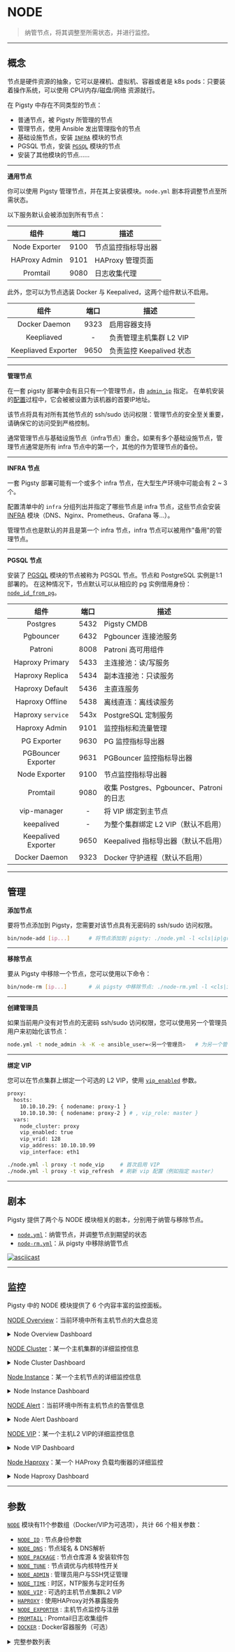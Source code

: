 # NODE

> 纳管节点，将其调整至所需状态，并进行监控。


----------------

## 概念

节点是硬件资源的抽象，它可以是裸机、虚拟机、容器或者是 k8s pods：只要装着操作系统，可以使用 CPU/内存/磁盘/网络 资源就行。

在 Pigsty 中存在不同类型的节点：

- 普通节点，被 Pigsty 所管理的节点
- 管理节点，使用 Ansible 发出管理指令的节点
- 基础设施节点，安装 [`INFRA`](INFRA) 模块的节点
- PGSQL 节点，安装 [`PGSQL`](PGSQL) 模块的节点
- 安装了其他模块的节点…… 


----------------

**通用节点**

你可以使用 Pigsty 管理节点，并在其上安装模块。`node.yml` 剧本将调整节点至所需状态。

以下服务默认会被添加到所有节点：

|      组件       |  端口  | 描述           |
|:-------------:|:----:|--------------|
| Node Exporter | 9100 | 节点监控指标导出器    |
| HAProxy Admin | 9101 | HAProxy 管理页面 |
|   Promtail    | 9080 | 日志收集代理       |

此外，您可以为节点选装 Docker 与 Keepalived，这两个组件默认不启用。

|         组件          |  端口  | 描述                 |
|:-------------------:|:----:|--------------------|
|    Docker Daemon    | 9323 | 启用容器支持             |
|     Keepliaved      |  -   | 负责管理主机集群 L2 VIP    |
| Keepliaved Exporter | 9650 | 负责监控 Keepalived 状态 |



----------------

**管理节点**

在一套 pigsty 部署中会有且只有一个管理节点，由 [`admin_ip`](PARAM#admin_ip) 指定。
在单机安装的[配置](INSTALL#configure)过程中，它会被被设置为该机器的首要IP地址。

该节点将具有对所有其他节点的 ssh/sudo 访问权限：管理节点的安全至关重要，请确保它的访问受到严格控制。

通常管理节点与基础设施节点（infra节点）重合。如果有多个基础设施节点，管理节点通常是所有 infra 节点中的第一个，其他的作为管理节点的备份。


----------------

**INFRA 节点**

一套 Pigsty 部署可能有一个或多个 infra 节点，在大型生产环境中可能会有 2 ~ 3 个。

配置清单中的 `infra` 分组列出并指定了哪些节点是 infra 节点，这些节点会安装 [INFRA](INFRA) 模块（DNS、Nginx、Prometheus、Grafana 等...）。

管理节点也是默认的并且是第一个 infra 节点，infra 节点可以被用作"备用"的管理节点。


----------------

**PGSQL 节点**

安装了 [PGSQL](PGSQL) 模块的节点被称为 PGSQL 节点。节点和 PostgreSQL 实例是1:1部署的。
在这种情况下，节点默认可以从相应的 pg 实例借用身份：[`node_id_from_pg`](PARAM#node_id_from_pg)。

|         组件          |  端口  | 描述                                |
|:-------------------:|:----:|-----------------------------------|
|      Postgres       | 5432 | Pigsty CMDB                       |
|      Pgbouncer      | 6432 | Pgbouncer 连接池服务                   |
|       Patroni       | 8008 | Patroni 高可用组件                     |
|   Haproxy Primary   | 5433 | 主连接池：读/写服务                        |
|   Haproxy Replica   | 5434 | 副本连接池：只读服务                        |
|   Haproxy Default   | 5436 | 主直连服务                             |
|   Haproxy Offline   | 5438 | 离线直连：离线读服务                        |
|  Haproxy `service`  | 543x | PostgreSQL 定制服务                   |
|    Haproxy Admin    | 9101 | 监控指标和流量管理                         |
|     PG Exporter     | 9630 | PG 监控指标导出器                        |
| PGBouncer Exporter  | 9631 | PGBouncer 监控指标导出器                 |
|    Node Exporter    | 9100 | 节点监控指标导出器                         |
|      Promtail       | 9080 | 收集 Postgres、Pgbouncer、Patroni 的日志 |
|     vip-manager     |  -   | 将 VIP 绑定到主节点                      |
|     keepalived      |  -   | 为整个集群绑定 L2 VIP（默认不启用）             |
| Keepalived Exporter | 9650 | Keepalived 指标导出器（默认不启用）           |
|    Docker Daemon    | 9323 | Docker 守护进程（默认不启用）                |



----------------

## 管理


**添加节点**

要将节点添加到 Pigsty，您需要对该节点具有无密码的 ssh/sudo 访问权限。

```bash
bin/node-add [ip...]      # 将节点添加到 pigsty: ./node.yml -l <cls|ip|group>
```

----------------

**移除节点**

要从 Pigsty 中移除一个节点，您可以使用以下命令：

```bash
bin/node-rm [ip...]       # 从 pigsty 中移除节点: ./node-rm.yml -l <cls|ip|group>
```

----------------

**创建管理员**

如果当前用户没有对节点的无密码 ssh/sudo 访问权限，您可以使用另一个管理员用户来初始化该节点：

```bash
node.yml -t node_admin -k -K -e ansible_user=<另一个管理员>   # 为另一个管理员输入 ssh/sudo 密码以完成此任务
```

----------------

**绑定 VIP**

您可以在节点集群上绑定一个可选的 L2 VIP，使用 [`vip_enabled`](https://chat.openai.com/PARAM#vip_enabled) 参数。

```bash
proxy:
  hosts:
    10.10.10.29: { nodename: proxy-1 } 
    10.10.10.30: { nodename: proxy-2 } # , vip_role: master }
  vars:
    node_cluster: proxy
    vip_enabled: true
    vip_vrid: 128
    vip_address: 10.10.10.99
    vip_interface: eth1
```

```bash
./node.yml -l proxy -t node_vip     # 首次启用 VIP 
./node.yml -l proxy -t vip_refresh  # 刷新 vip 配置（例如指定 master）
```



----------------

## 剧本

Pigsty 提供了两个与 NODE 模块相关的剧本，分别用于纳管与移除节点。

* [`node.yml`](https://github.com/vonng/pigsty/blob/master/node.yml)：纳管节点，并调整节点到期望的状态
* [`node-rm.yml`](https://github.com/vonng/pigsty/blob/master/node-rm.yml)：从 pigsty 中移除纳管节点

[![asciicast](https://asciinema.org/a/568807.svg)](https://asciinema.org/a/568807)



----------------

## 监控

Pigsty 中的 NODE 模块提供了 6 个内容丰富的监控面板。


[NODE Overview](https://demo.pigsty.cc/d/node-overview)：当前环境中所有主机节点的大盘总览

<details><summary>Node Overview Dashboard</summary>

[![node-overview](https://github.com/Vonng/pigsty/assets/8587410/e41b6025-bce4-4442-bc28-f3caa49cf64f)](https://demo.pigsty.cc/d/node-overview)

</details>



[NODE Cluster](https://demo.pigsty.cc/d/node-cluster)：某一个主机集群的详细监控信息

<details><summary>Node Cluster Dashboard</summary>

[![node-cluster](https://github.com/Vonng/pigsty/assets/8587410/aa8cd43d-6c8a-47cb-b556-8da5ebb68c66)](https://demo.pigsty.cc/d/node-cluster)

</details>



[Node Instance](https://demo.pigsty.cc/d/node-instance)：某一个主机节点的详细监控信息

<details><summary>Node Instance Dashboard</summary>

[![node-instance](https://github.com/Vonng/pigsty/assets/8587410/90c0ba35-93f0-4dde-92fa-eb188adf9eb2)](https://demo.pigsty.cc/d/node-instance)

</details>



[NODE Alert](https://demo.pigsty.cc/d/node-alert)：当前环境中所有主机节点的告警信息

<details><summary>Node Alert Dashboard</summary>

[![node-alert](https://github.com/Vonng/pigsty/assets/8587410/63605aa8-909f-44b8-b7c7-e6caea1d1ed0)](https://demo.pigsty.cc/d/node-alert)

</details>



[NODE VIP](https://demo.pigsty.cc/d/node-vip)：某一个主机L2 VIP的详细监控信息

<details><summary>Node VIP Dashboard</summary>

[![node-vip](https://github.com/Vonng/pigsty/assets/8587410/9cc0ed01-49f0-4321-814f-98d1e3b0a74f)](https://demo.pigsty.cc/d/node-vip)

</details>



[Node Haproxy](https://demo.pigsty.cc/d/node-haproxy)：某一个 HAProxy 负载均衡器的详细监控

<details><summary>Node Haproxy Dashboard</summary>

[![node-haproxy](https://github.com/Vonng/pigsty/assets/8587410/75267451-06cc-4d8a-ab30-aa347a1cad0e)](https://demo.pigsty.cc/d/node-haproxy)

</details>



----------------

## 参数

[`NODE`](PARAM#NODE) 模块有11个参数组（Docker/VIP为可选项），共计 66 个相关参数：

- [`NODE_ID`](PARAM#node_id)             : 节点身份参数
- [`NODE_DNS`](PARAM#node_dns)           : 节点域名 & DNS解析
- [`NODE_PACKAGE`](PARAM#node_package)   : 节点仓库源 & 安装软件包
- [`NODE_TUNE`](PARAM#node_tune)         : 节点调优与内核特性开关
- [`NODE_ADMIN`](PARAM#node_admin)       : 管理员用户与SSH凭证管理
- [`NODE_TIME`](PARAM#node_time)         : 时区，NTP服务与定时任务
- [`NODE_VIP`](PARAM#node_vip)           : 可选的主机节点集群L2 VIP
- [`HAPROXY`](PARAM#haproxy)             : 使用HAProxy对外暴露服务
- [`NODE_EXPORTER`](PARAM#node_exporter) : 主机节点监控与注册
- [`PROMTAIL`](PARAM#promtail)           : Promtail日志收集组件
- [`DOCKER`](PARAM#docker)               : Docker容器服务（可选）

<details><summary>完整参数列表</summary>

| 参数                                                         | 参数组                                    |    类型     |  级别   | 说明                                                              | 中文说明                                          |
|------------------------------------------------------------|----------------------------------------|:---------:|:-----:|-----------------------------------------------------------------|-----------------------------------------------|
| [`nodename`](PARAM#nodename)                               | [`NODE_ID`](PARAM#node_id)             |  string   |   I   | node instance identity, use hostname if missing, optional       | node 实例标识，如缺失则使用主机名，可选                        |
| [`node_cluster`](PARAM#node_cluster)                       | [`NODE_ID`](PARAM#node_id)             |  string   |   C   | node cluster identity, use 'nodes' if missing, optional         | node 集群标识，如缺失则使用默认值'nodes'，可选                 |
| [`nodename_overwrite`](PARAM#nodename_overwrite)           | [`NODE_ID`](PARAM#node_id)             |   bool    |   C   | overwrite node's hostname with nodename?                        | 用 nodename 覆盖节点的主机名吗？                         |
| [`nodename_exchange`](PARAM#nodename_exchange)             | [`NODE_ID`](PARAM#node_id)             |   bool    |   C   | exchange nodename among play hosts?                             | 在剧本主机之间交换 nodename 吗？                         |
| [`node_id_from_pg`](PARAM#node_id_from_pg)                 | [`NODE_ID`](PARAM#node_id)             |   bool    |   C   | use postgres identity as node identity if applicable?           | 如果可行，是否借用 postgres 身份作为节点身份？                  |
| [`node_default_etc_hosts`](PARAM#node_default_etc_hosts)   | [`NODE_DNS`](PARAM#node_dns)           | string[]  |   G   | static dns records in `/etc/hosts`                              | /etc/hosts 中的静态 DNS 记录                        |
| [`node_etc_hosts`](PARAM#node_etc_hosts)                   | [`NODE_DNS`](PARAM#node_dns)           | string[]  |   C   | extra static dns records in `/etc/hosts`                        | /etc/hosts 中的额外静态 DNS 记录                      |
| [`node_dns_method`](PARAM#node_dns_method)                 | [`NODE_DNS`](PARAM#node_dns)           |   enum    |   C   | how to handle dns servers: add,none,overwrite                   | 如何处理现有DNS服务器：add,none,overwrite               |
| [`node_dns_servers`](PARAM#node_dns_servers)               | [`NODE_DNS`](PARAM#node_dns)           | string[]  |   C   | dynamic nameserver in `/etc/resolv.conf`                        | /etc/resolv.conf 中的动态域名服务器列表                  |
| [`node_dns_options`](PARAM#node_dns_options)               | [`NODE_DNS`](PARAM#node_dns)           | string[]  |   C   | dns resolv options in `/etc/resolv.conf`                        | /etc/resolv.conf 中的DNS解析选项                    |
| [`node_repo_method`](PARAM#node_repo_method)               | [`NODE_PACKAGE`](PARAM#node_package)   |   enum    |  C/A  | how to setup node repo: none,local,public,both                  | 如何设置节点仓库：none,local,public,both               |
| [`node_repo_remove`](PARAM#node_repo_remove)               | [`NODE_PACKAGE`](PARAM#node_package)   |   bool    |  C/A  | remove existing repo on node?                                   | 配置节点软件仓库时，删除节点上现有的仓库吗？                        |
| [`node_repo_local_urls`](PARAM#node_repo_local_urls)       | [`NODE_PACKAGE`](PARAM#node_package)   | string[]  |   C   | local repo url, if node_repo_method = local,both                | 如果 node_repo_method = local,both，使用的本地仓库URL列表 |
| [`node_packages`](PARAM#node_packages)                     | [`NODE_PACKAGE`](PARAM#node_package)   | string[]  |   C   | packages to be installed current nodes                          | 要在当前节点上安装的软件包列表                               |
| [`node_default_packages`](PARAM#node_default_packages)     | [`NODE_PACKAGE`](PARAM#node_package)   | string[]  |   G   | default packages to be installed on all nodes                   | 默认在所有节点上安装的软件包列表                              |
| [`node_disable_firewall`](PARAM#node_disable_firewall)     | [`NODE_TUNE`](PARAM#node_tune)         |   bool    |   C   | disable node firewall? true by default                          | 禁用节点防火墙？默认为 `true`                            |
| [`node_disable_selinux`](PARAM#node_disable_selinux)       | [`NODE_TUNE`](PARAM#node_tune)         |   bool    |   C   | disable node selinux? true by default                           | 禁用节点 selinux？默认为  `true`                      |
| [`node_disable_numa`](PARAM#node_disable_numa)             | [`NODE_TUNE`](PARAM#node_tune)         |   bool    |   C   | disable node numa, reboot required                              | 禁用节点 numa，禁用需要重启                              |
| [`node_disable_swap`](PARAM#node_disable_swap)             | [`NODE_TUNE`](PARAM#node_tune)         |   bool    |   C   | disable node swap, use with caution                             | 禁用节点 Swap，谨慎使用                                |
| [`node_static_network`](PARAM#node_static_network)         | [`NODE_TUNE`](PARAM#node_tune)         |   bool    |   C   | preserve dns resolver settings after reboot                     | 重启后保留 DNS 解析器设置，即静态网络，默认启用                    |
| [`node_disk_prefetch`](PARAM#node_disk_prefetch)           | [`NODE_TUNE`](PARAM#node_tune)         |   bool    |   C   | setup disk prefetch on HDD to increase performance              | 在 HDD 上配置磁盘预取以提高性能                            |
| [`node_kernel_modules`](PARAM#node_kernel_modules)         | [`NODE_TUNE`](PARAM#node_tune)         | string[]  |   C   | kernel modules to be enabled on this node                       | 在此节点上启用的内核模块列表                                |
| [`node_hugepage_count`](PARAM#node_hugepage_count)         | [`NODE_TUNE`](PARAM#node_tune)         |    int    |   C   | number of 2MB hugepage, take precedence over ratio              | 主机节点分配的 2MB 大页数量，优先级比比例更高                     |
| [`node_hugepage_ratio`](PARAM#node_hugepage_ratio)         | [`NODE_TUNE`](PARAM#node_tune)         |   float   |   C   | node mem hugepage ratio, 0 disable it by default                | 主机节点分配的内存大页占总内存比例，0 默认禁用                      |
| [`node_overcommit_ratio`](PARAM#node_overcommit_ratio)     | [`NODE_TUNE`](PARAM#node_tune)         |    int    |   C   | node mem overcommit ratio (50-100), 0 disable it by default     | 节点内存允许的 OverCommit 超额比率 (50-100)，0 默认禁用       |
| [`node_tune`](PARAM#node_tune)                             | [`NODE_TUNE`](PARAM#node_tune)         |   enum    |   C   | node tuned profile: none,oltp,olap,crit,tiny                    | 节点调优配置文件：无，oltp,olap,crit,tiny                |
| [`node_sysctl_params`](PARAM#node_sysctl_params)           | [`NODE_TUNE`](PARAM#node_tune)         |   dict    |   C   | sysctl parameters in k:v format in addition to tuned            | 额外的 sysctl 配置参数，k:v 格式                        |
| [`node_data`](PARAM#node_data)                             | [`NODE_ADMIN`](PARAM#node_admin)       |   path    |   C   | node main data directory, `/data` by default                    | 节点主数据目录，默认为 `/data``                          |
| [`node_admin_enabled`](PARAM#node_admin_enabled)           | [`NODE_ADMIN`](PARAM#node_admin)       |   bool    |   C   | create a admin user on target node?                             | 在目标节点上创建管理员用户吗？                               |
| [`node_admin_uid`](PARAM#node_admin_uid)                   | [`NODE_ADMIN`](PARAM#node_admin)       |    int    |   C   | uid and gid for node admin user                                 | 节点管理员用户的 uid 和 gid                            |
| [`node_admin_username`](PARAM#node_admin_username)         | [`NODE_ADMIN`](PARAM#node_admin)       | username  |   C   | name of node admin user, `dba` by default                       | 节点管理员用户的名称，默认为 `dba``                         |
| [`node_admin_ssh_exchange`](PARAM#node_admin_ssh_exchange) | [`NODE_ADMIN`](PARAM#node_admin)       |   bool    |   C   | exchange admin ssh key among node cluster                       | 是否在节点集群之间交换管理员 ssh 密钥                         |
| [`node_admin_pk_current`](PARAM#node_admin_pk_current)     | [`NODE_ADMIN`](PARAM#node_admin)       |   bool    |   C   | add current user's ssh pk to admin authorized_keys              | 将当前用户的 ssh 公钥添加到管理员的 authorized_keys 中吗？      |
| [`node_admin_pk_list`](PARAM#node_admin_pk_list)           | [`NODE_ADMIN`](PARAM#node_admin)       | string[]  |   C   | ssh public keys to be added to admin user                       | 要添加到管理员用户的 ssh 公钥                             |
| [`node_timezone`](PARAM#node_timezone)                     | [`NODE_TIME`](PARAM#node_time)         |  string   |   C   | setup node timezone, empty string to skip                       | 设置主机节点时区，空字符串跳过                               |
| [`node_ntp_enabled`](PARAM#node_ntp_enabled)               | [`NODE_TIME`](PARAM#node_time)         |   bool    |   C   | enable chronyd time sync service?                               | 启用 chronyd 时间同步服务吗？                           |
| [`node_ntp_servers`](PARAM#node_ntp_servers)               | [`NODE_TIME`](PARAM#node_time)         | string[]  |   C   | ntp servers in `/etc/chrony.conf`                               | /etc/chrony.conf 中的 ntp 服务器列表                 |
| [`node_crontab_overwrite`](PARAM#node_crontab_overwrite)   | [`NODE_TIME`](PARAM#node_time)         |   bool    |   C   | overwrite or append to `/etc/crontab`?                          | 写入 /etc/crontab 时，追加写入还是全部覆盖？                 |
| [`node_crontab`](PARAM#node_crontab)                       | [`NODE_TIME`](PARAM#node_time)         | string[]  |   C   | crontab entries in `/etc/crontab`                               | 在 /etc/crontab 中的 crontab 条目                  |
| [`vip_enabled`](PARAM#vip_enabled)                         | [`NODE_VIP`](PARAM#node_vip)           |   bool    |   C   | enable vip on this node cluster?                                | 在此节点集群上启用 L2 vip 吗？                           |
| [`vip_address`](PARAM#vip_address)                         | [`NODE_VIP`](PARAM#node_vip)           |    ip     |   C   | node vip address in ipv4 format, required if vip is enabled     | 节点 vip 地址的 ipv4 格式，启用 vip 时为必要参数              |
| [`vip_vrid`](PARAM#vip_vrid)                               | [`NODE_VIP`](PARAM#node_vip)           |    int    |   C   | required, integer, 1-254, should be unique among same VLAN      | 所需的整数，1-254，在同一 VLAN 中应唯一                     |
| [`vip_role`](PARAM#vip_role)                               | [`NODE_VIP`](PARAM#node_vip)           |   enum    |   I   | optional, `master/backup`, backup by default, use as init role  | 可选，master/backup，默认为 backup，用作初始角色            |
| [`vip_preempt`](PARAM#vip_preempt)                         | [`NODE_VIP`](PARAM#node_vip)           |   bool    |  C/I  | optional, `true/false`, false by default, enable vip preemption | 可选，true/false，默认为 false，启用 vip 抢占             |
| [`vip_interface`](PARAM#vip_interface)                     | [`NODE_VIP`](PARAM#node_vip)           |  string   |  C/I  | node vip network interface to listen, `eth0` by default         | 节点 vip 网络接口监听，默认为 eth0                        |
| [`vip_dns_suffix`](PARAM#vip_dns_suffix)                   | [`NODE_VIP`](PARAM#node_vip)           |  string   |   C   | node vip dns name suffix, `.vip` by default                     | 节点 vip DNS 名称后缀，默认为 .vip                      |
| [`vip_exporter_port`](PARAM#vip_exporter_port)             | [`NODE_VIP`](PARAM#node_vip)           |   port    |   C   | keepalived exporter listen port, 9650 by default                | keepalived exporter 监听端口，默认为 9650             |
| [`haproxy_enabled`](PARAM#haproxy_enabled)                 | [`HAPROXY`](PARAM#haproxy)             |   bool    |   C   | enable haproxy on this node?                                    | 在此节点上启用 haproxy 吗？                            |
| [`haproxy_clean`](PARAM#haproxy_clean)                     | [`HAPROXY`](PARAM#haproxy)             |   bool    | G/C/A | cleanup all existing haproxy config?                            | 清除所有现有的 haproxy 配置吗？                          |
| [`haproxy_reload`](PARAM#haproxy_reload)                   | [`HAPROXY`](PARAM#haproxy)             |   bool    |   A   | reload haproxy after config?                                    | 配置后重新加载 haproxy 吗？                            |
| [`haproxy_auth_enabled`](PARAM#haproxy_auth_enabled)       | [`HAPROXY`](PARAM#haproxy)             |   bool    |   G   | enable authentication for haproxy admin page                    | 启用 haproxy 管理页面的身份验证？                         |
| [`haproxy_admin_username`](PARAM#haproxy_admin_username)   | [`HAPROXY`](PARAM#haproxy)             | username  |   G   | haproxy admin username, `admin` by default                      | haproxy 管理用户名，默认为 `admin``                    |
| [`haproxy_admin_password`](PARAM#haproxy_admin_password)   | [`HAPROXY`](PARAM#haproxy)             | password  |   G   | haproxy admin password, `pigsty` by default                     | haproxy 管理密码，默认为 `pigsty``                    |
| [`haproxy_exporter_port`](PARAM#haproxy_exporter_port)     | [`HAPROXY`](PARAM#haproxy)             |   port    |   C   | haproxy admin/exporter port, 9101 by default                    | haproxy exporter 的端口，默认为 9101                 |
| [`haproxy_client_timeout`](PARAM#haproxy_client_timeout)   | [`HAPROXY`](PARAM#haproxy)             | interval  |   C   | client side connection timeout, 24h by default                  | haproxy 客户端连接超时，默认为 24h                       |
| [`haproxy_server_timeout`](PARAM#haproxy_server_timeout)   | [`HAPROXY`](PARAM#haproxy)             | interval  |   C   | server side connection timeout, 24h by default                  | haproxy 服务器端连接超时，默认为 24h                      |
| [`haproxy_services`](PARAM#haproxy_services)               | [`HAPROXY`](PARAM#haproxy)             | service[] |   C   | list of haproxy service to be exposed on node                   | 要在节点上对外暴露的 haproxy 服务列表                       |
| [`node_exporter_enabled`](PARAM#node_exporter_enabled)     | [`NODE_EXPORTER`](PARAM#node_exporter) |   bool    |   C   | setup node_exporter on this node?                               | 在此节点上配置 node_exporter 吗？                      |
| [`node_exporter_port`](PARAM#node_exporter_port)           | [`NODE_EXPORTER`](PARAM#node_exporter) |   port    |   C   | node exporter listen port, 9100 by default                      | node exporter 监听端口，默认为 9100                   |
| [`node_exporter_options`](PARAM#node_exporter_options)     | [`NODE_EXPORTER`](PARAM#node_exporter) |    arg    |   C   | extra server options for node_exporter                          | node_exporter 的额外服务器选项                        |
| [`promtail_enabled`](PARAM#promtail_enabled)               | [`PROMTAIL`](PARAM#promtail)           |   bool    |   C   | enable promtail logging collector?                              | 启用 promtail 日志收集器吗？                           |
| [`promtail_clean`](PARAM#promtail_clean)                   | [`PROMTAIL`](PARAM#promtail)           |   bool    |  G/A  | purge existing promtail status file during init?                | 初始化期间清除现有的 promtail 状态文件吗？                    |
| [`promtail_port`](PARAM#promtail_port)                     | [`PROMTAIL`](PARAM#promtail)           |   port    |   C   | promtail listen port, 9080 by default                           | promtail 监听端口，默认为 9080                        |
| [`promtail_positions`](PARAM#promtail_positions)           | [`PROMTAIL`](PARAM#promtail)           |   path    |   C   | promtail position status file path                              | promtail 位置状态文件路径                             |

</details>
